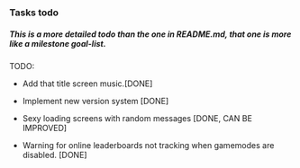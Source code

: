 ### Tasks todo

##### This is a more detailed todo than the one in README.md, that one is more like a milestone goal-list.

TODO: 

- Add that title screen music.[DONE]

- Implement new version system [DONE]

- Sexy loading screens with random messages [DONE, CAN BE IMPROVED]

- Warning for online leaderboards not tracking when gamemodes are disabled. [DONE]
